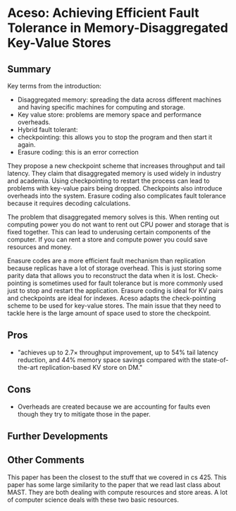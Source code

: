 # Aceso: Achieving Efficient Fault Tolerance in Memory-Disaggregated Key-Value Stores
## Summary
Key terms from the introduction:
- Disaggregated memory: spreading the data across different machines and having specific machines for computing and storage.
- Key value store: problems are memory space and performance overheads.
- Hybrid fault tolerant:
- checkpointing: this allows you to stop the program and then start it again.
- Erasure coding: this is an error correction

They propose a new checkpoint scheme that increases throughput and tail latency.
They claim that disaggregated memory is used widely in industry and academia.
Using checkpointing to restart the process can lead to problems with key-value pairs being dropped.
Checkpoints also introduce overheads into the system.
Erasure coding also complicates fault tolerance because it requires decoding calculations.

The problem that disaggregated memory solves is this.
When renting out computing power you do not want to rent out CPU power and storage that is fixed together.
This can lead to underusing certain components of the computer.
If you can rent a store and compute power you could save resources and money.

Enasure codes are a more efficient fault mechanism than replication because replicas have a lot of storage overhead.
This is just storing some parity data that allows you to reconstruct the data when it is lost.
Check-pointing is sometimes used for fault tolerance but is more commonly used just to stop and restart the application.
Erasure coding is ideal for KV pairs and checkpoints are ideal for indexes.
Aceso adapts the check-pointing scheme to be used for key-value stores.
The main issue that they need to tackle here is the large amount of space used to store the checkpoint.

## Pros
- "achieves up to 2.7× throughput improvement, up to 54% tail latency reduction, and 44% memory space savings compared with the state-of-the-art replication-based KV store on DM."

## Cons
- Overheads are created because we are accounting for faults even though they try to mitigate those in the paper.

## Further Developments

## Other Comments
This paper has been the closest to the stuff that we covered in cs 425.
This paper has some large similarity to the paper that we read last class about MAST.
They are both dealing with compute resources and store areas.
A lot of computer science deals with these two basic resources.


